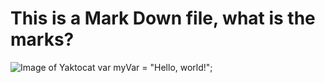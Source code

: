 # This is a Mark Down file, what is the marks?
![Image of Yaktocat](https://octodex.github.com/images/yaktocat.png)
var myVar = "Hello, world!";
